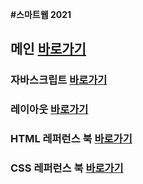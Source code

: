 
<b>#스마트웹 2021</b>

 ## 메인 <a href="https://wow2002r.github.io/dothome21">바로가기</a>

### 자바스크립트 <a href="https://wow2002r.github.io/dothome21/javascript/Javascript100.html">바로가기</a>

### 레이아웃  <a href="https://wow2002r.github.io/dothome21/layout/index.html">바로가기</a>

### HTML 레퍼런스 북  <a href="https://wow2002r.github.io/dothome21/javascript/refer-html/index.html">바로가기</a>

### CSS 레퍼런스 북  <a href="https://wow2002r.github.io/dothome21/javascript/refer-css/index.html">바로가기</a>